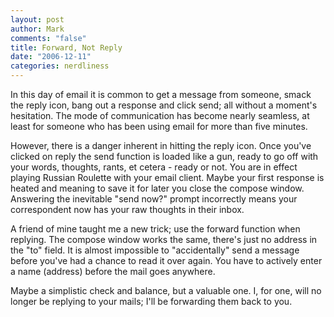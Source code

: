 ```yaml
--- 
layout: post
author: Mark
comments: "false"
title: Forward, Not Reply
date: "2006-12-11"
categories: nerdliness
---
```

In this day of email it is common to get a message from someone, smack the reply icon, bang out a response and click send; all without a moment's hesitation. The mode of communication has become nearly seamless, at least for someone who has been using email for more than five minutes.

However, there is a danger inherent in hitting the reply icon. Once you've clicked on reply the send function is loaded like a gun, ready to go off with your words, thoughts, rants, et cetera - ready or not. You are in effect playing Russian Roulette with your email client. Maybe your first response is heated and meaning to save it for later you close the compose window. Answering the inevitable "send now?" prompt incorrectly means your correspondent now has your raw thoughts in their inbox.

A friend of mine taught me a new trick; use the forward function when replying. The compose window works the same, there's just no address in the "to" field. It is almost impossible to "accidentally" send a message before you've had a chance to read it over again. You have to actively enter a name (address) before the mail goes anywhere.

Maybe a simplistic check and balance, but a valuable one. I, for one, will no longer be replying to your mails; I'll be forwarding them back to you.
